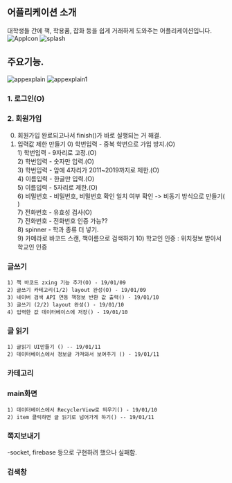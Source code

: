 ## 어플리케이션 소개
대학생들 간에 책, 학용품, 잡화 등을 쉽게 거래하게 도와주는 어플리케이션입니다.
![AppIcon](https://user-images.githubusercontent.com/42515875/53171283-ac111000-3625-11e9-9f90-8b4b7f903a85.png)
![splash](https://user-images.githubusercontent.com/42515875/53171290-b16e5a80-3625-11e9-8a64-e240b1571a3c.png)
## 주요기능.
![appexplain](https://user-images.githubusercontent.com/42515875/53229793-838e2200-36c8-11e9-9395-5893404202d5.png)
![appexplain1](https://user-images.githubusercontent.com/42515875/53229816-97398880-36c8-11e9-93c3-b07e0e4b61e4.png)
### 1. 로그인(O)
### 2. 회원가입
  0. 회원가입 완료되고나서 finish()가 바로 실행되는 거 해결.
  1. 입력값 제한 만들기
	0) 학번입력 - 중복 학번으로 가입 방지.(O)  <br>
	1) 학번입력 - 9자리로 고정.(O)<br>
	2) 학번입력 - 숫자만 입력.(O)<br>
	3) 학번입력 - 앞에 4자리가 2011~2019까지로 제한.(O) <br>
	4) 이름입력 - 한글만 입력.(O)<br>
	5) 이름입력 - 5자리로 제한.(O)<br>
	6) 비밀번호 - 비밀번호, 비밀번호 확인 일치 여부 확인 -> 비동기 방식으로 만들기( )<br>
	7) 전화번호 - 유효성 검사(O)<br>
	7) 전화번호 - 전화번호 인증 가능??<br>
	8) spinner - 학과 종류 더 넣기.<br>
	9) 카메라로 바코드 스캔, 책이름으로 검색하기
	10) 학교인 인증 : 위치정보 받아서 학교인 인증
### 글쓰기
	1) 책 바코드 zxing 기능 추가(O) - 19/01/09
	2) 글쓰기 카테고리(1/2) layout 완성(O) - 19/01/09
	3) 네이버 검색 API 연동 책정보 반환 값 출력() - 19/01/10
	3) 글쓰기 (2/2) layout 완성() - 19/01/10
	4) 입력한 값 데이터베이스에 저장() - 19/01/10
### 글 읽기
	1) 글읽기 UI만들기 () -- 19/01/11
	2) 데이터베이스에서 정보글 가져와서 보여주기 () - 19/01/11
### 카테고리

### main화면
	1) 데이터베이스에서 RecyclerView로 띄우기() - 19/01/10
	2) item 클릭하면 글 읽기로 넘어가게 하기() -- 19/01/11
### 쪽지보내기
-socket, firebase 등으로 구현하려 했으나 실패함.
### 검색창	
